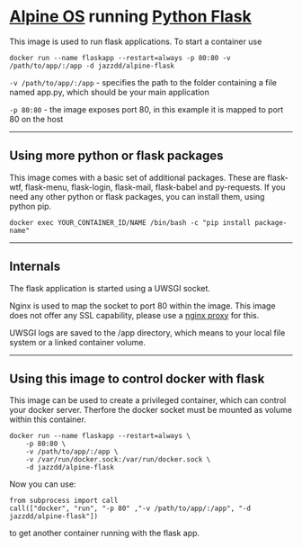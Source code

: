 # [Alpine OS](https://hub.docker.com/_/alpine/) running [Python Flask](http://flask.pocoo.org/)

This image is used to run flask applications. To start a container use
```
docker run --name flaskapp --restart=always -p 80:80 -v /path/to/app/:/app -d jazzdd/alpine-flask
```

`-v /path/to/app/:/app` - specifies the path to the folder containing a file named app.py, which should be your main application

`-p 80:80` - the image exposes port 80, in this example it is mapped to port 80 on the host

---
## Using more python or flask packages
This image comes with a basic set of additional packages. These are flask-wtf, flask-menu, flask-login, flask-mail, flask-babel and py-requests.
If you need any other python or flask packages, you can install them, using python pip.

```
docker exec YOUR_CONTAINER_ID/NAME /bin/bash -c "pip install package-name"
```

---
## Internals
The flask application is started using a UWSGI socket.

Nginx is used to map the socket to port 80 within the image. This image does not offer any SSL capability, please use a [nginx proxy](https://github.com/jwilder/nginx-proxy) for this.

UWSGI logs are saved to the /app directory, which means to your local file system or a linked container volume.

---
## Using this image to control docker with flask

This image can be used to create a privileged container, which can control your docker server. Therfore the docker socket must be mounted as volume within this container.
```
docker run --name flaskapp --restart=always \
    -p 80:80 \
    -v /path/to/app/:/app \
    -v /var/run/docker.sock:/var/run/docker.sock \
    -d jazzdd/alpine-flask
```

Now you can use:

```
from subprocess import call
call(["docker", "run", "-p 80" ,"-v /path/to/app/:/app", "-d jazzdd/alpine-flask"])
```
to get another container running with the flask app.